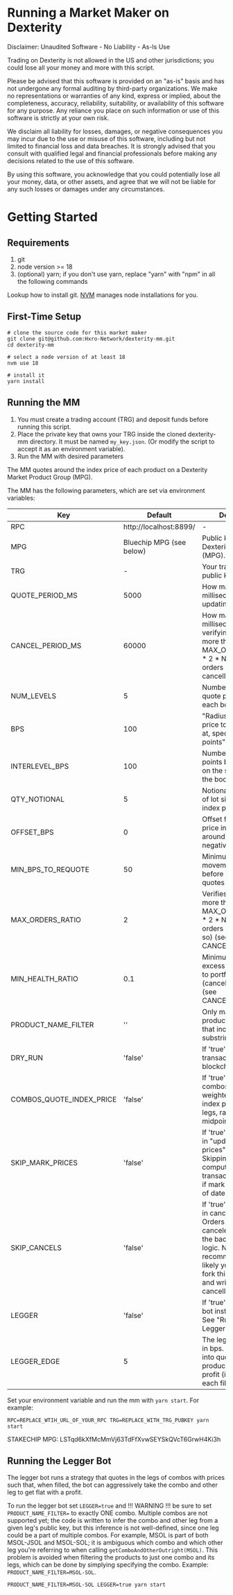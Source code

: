 # Running a Market Maker on Dexterity

Disclaimer: Unaudited Software - No Liability - As-Is Use

Trading on Dexterity is not allowed in the US and other jurisdictions; you could lose all your money and more with this script.

Please be advised that this software is provided on an "as-is" basis and has not undergone any formal auditing by third-party organizations. We make no representations or warranties of any kind, express or implied, about the completeness, accuracy, reliability, suitability, or availability of this software for any purpose. Any reliance you place on such information or use of this software is strictly at your own risk.

We disclaim all liability for losses, damages, or negative consequences you may incur due to the use or misuse of this software, including but not limited to financial loss and data breaches. It is strongly advised that you consult with qualified legal and financial professionals before making any decisions related to the use of this software.

By using this software, you acknowledge that you could potentially lose all your money, data, or other assets, and agree that we will not be liable for any such losses or damages under any circumstances.

# Getting Started

## Requirements

1. git
2. node version >= 18
3. (optional) yarn; if you don't use yarn, replace "yarn" with "npm" in all the following commands

Lookup how to install git. [NVM](https://github.com/nvm-sh/nvm) manages node installations for you.

## First-Time Setup

```
# clone the source code for this market maker
git clone git@github.com:Hxro-Network/dexterity-mm.git
cd dexterity-mm

# select a node version of at least 18
nvm use 18

# install it
yarn install
```

## Running the MM

1. You must create a trading account (TRG) and deposit funds before running this script.
2. Place the private key that owns your TRG inside the cloned dexterity-mm directory. It must be named `my_key.json`. (Or modify the script to accept it as an environment variable).
3. Run the MM with desired parameters 

The MM quotes around the index price of each product on a Dexterity Market Product Group (MPG).

The MM has the following parameters, which are set via environment variables:

| Key            | Default              | Description                                                                 |
| -------------- | -------------------- | --------------------------------------------------------------------------- |
| RPC            | http://localhost:8899/ | -                                                                         |
| MPG            | Bluechip MPG (see below) | Public key of the Dexterity markets (MPG).                                            |
| TRG            | -                    | Your trading account public key.                                            |
| QUOTE_PERIOD_MS| 5000                 | How many milliseconds between updating quotes                               |
| CANCEL_PERIOD_MS| 60000                 | How many milliseconds between verifying there are not more than MAX_ORDERS_RATIO * 2 * NUM_LEVEL orders (and cancelling all if so)                               |
| NUM_LEVELS     | 5                    | Number of levels to quote per side of each book                             |
| BPS            | 100                  | "Radius from index price to begin quoting at, specified in basis points"    |
| INTERLEVEL_BPS | 100                  | Number of basis points between levels on the same side of the book          |
| QTY_NOTIONAL   | 5                    | Notional dollar value of lot sizes (using index price)                      |
| OFFSET_BPS     | 0                    | Offset from index price in bps (to quote around) (can be negative)                      | 
| MIN_BPS_TO_REQUOTE     | 50                    | Minimum price movement in BPS before replacing quotes                      | 
| MAX_ORDERS_RATIO     | 2                    | Verifies there are not more than MAX_ORDERS_RATIO * 2 * NUM_LEVEL orders (and cancels if so) (see CANCEL_PERIOD_MS)                      | 
| MIN_HEALTH_RATIO     | 0.1                    | Minimum ratio of excess initial margin to portfolio value (cancels if too low) (see CANCEL_PERIOD_MS)                      | 
| PRODUCT_NAME_FILTER     | ''                    | Only make on products with names that include this substring                      | 
| DRY_RUN     | 'false'                    | If 'true', do not send transactions to the blockchain                      | 
| COMBOS_QUOTE_INDEX_PRICE     | 'false'                    | If 'true', quote combos around the weighted sum of the index prices of the legs, rather than the midpoints of the legs                      | 
| SKIP_MARK_PRICES     | 'false'                    | If 'true', skips packing in "update mark prices" instructions. Skipping this reduces compute cost but the transaction could fail if mark prices are out of date.                      | 
| SKIP_CANCELS     | 'false'                    | If 'true', skips packing in cancel instructions. Orders never get canceled except by the backup cancel logic. Not recommended. It's likely you'll want to fork this repository and write your own cancellation logic.                      | 
| LEGGER     | 'false'                    | If 'true', run the legger bot instead of the mm. See "Running the Legger Bot" below.                      | 
| LEGGER_EDGE     | 5                   | The legger bot's edge in bps. This factors into quote prices to produce an expected profit (in bps) for each fill + aggression.                      | 


Set your environment variable and run the mm with `yarn start`. For example:

```
RPC=REPLACE_WTIH_URL_OF_YOUR_RPC TRG=REPLACE_WITH_TRG_PUBKEY yarn start
```

STAKECHIP MPG: LSTqd6kXfMcMmVj63TdFfXvwSEYSkQVcT6GrwH4Ki3h

## Running the Legger Bot

The legger bot runs a strategy that quotes in the legs of combos with prices such that, when filled, the bot can aggressively take the combo and other leg to get flat with a profit.

To run the legger bot set `LEGGER=true` and !!! WARNING !!! be sure to set `PRODUCT_NAME_FILTER=` to exactly ONE combo. Multiple combos are not supported yet; the code is written to infer the combo and other leg from a given leg's public key, but this inference is not well-defined, since one leg could be a part of multiple combos. For example, MSOL is part of both MSOL-JSOL and MSOL-SOL; it is ambiguous which combo and which other leg you're referring to when calling `getComboAndOtherOutright(MSOL)`. This problem is avoided when filtering the products to just one combo and its legs, which can be done by simplying specifying the combo. Example: `PRODUCT_NAME_FILTER=MSOL-SOL`.

```
PRODUCT_NAME_FILTER=MSOL-SOL LEGGER=true yarn start
```

